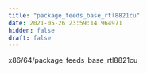 ```yaml
---
title: "package_feeds_base_rtl8821cu"
date: 2021-05-26 23:59:14.964971
hidden: false
draft: false
---
```


x86/64/package_feeds_base_rtl8821cu

